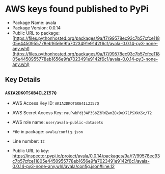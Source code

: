 # AWS keys found published to PyPi

* Package Name: avala
* Package Version: 0.0.14
* Public URL to package: [https://files.pythonhosted.org/packages/9a/f7/99578ec93c7b57cfce11805e4450955778eb1656e9fa7023491e9142f6c1/avala-0.0.14-py3-none-any.whl](https://files.pythonhosted.org/packages/9a/f7/99578ec93c7b57cfce11805e4450955778eb1656e9fa7023491e9142f6c1/avala-0.0.14-py3-none-any.whl)

## Key Details

### `AKIA2DKOTSOB4IL2I57Q`

* AWS Access Key ID: `AKIA2DKOTSOB4IL2I57Q`
* AWS Secret Access Key: `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` 
* AWS role name: `user/avala-public-datasets`
* File in package: `avala/config.json`
* Line number: `12`

* Public URL to key: https://inspector.pypi.io/project/avala/0.0.14/packages/9a/f7/99578ec93c7b57cfce11805e4450955778eb1656e9fa7023491e9142f6c1/avala-0.0.14-py3-none-any.whl/avala/config.json#line.12


